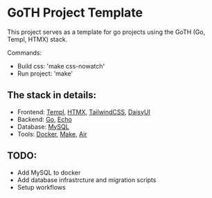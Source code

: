 # GoTH Project Template

This project serves as a template for go projects using the GoTH (Go, Templ, HTMX) stack.


Commands:
- Build css: 'make css-nowatch'
- Run project: 'make'

## The stack in details:
- Frontend: [Templ](https://templ.guide/), [HTMX](https://htmx.org/), [TailwindCSS](https://tailwindcss.com/), [DaisyUI](https://daisyui.com/)
- Backend: [Go](https://go.dev/), [Echo](https://echo.labstack.com/)
- Database: [MySQL](https://www.mysql.com/)
- Tools: [Docker](https://www.docker.com/), [Make](https://makefiletutorial.com/), [Air](https://github.com/air-verse/air)

## TODO:
- Add MySQL to docker
- Add database infrastrcture and migration scripts
- Setup workflows
